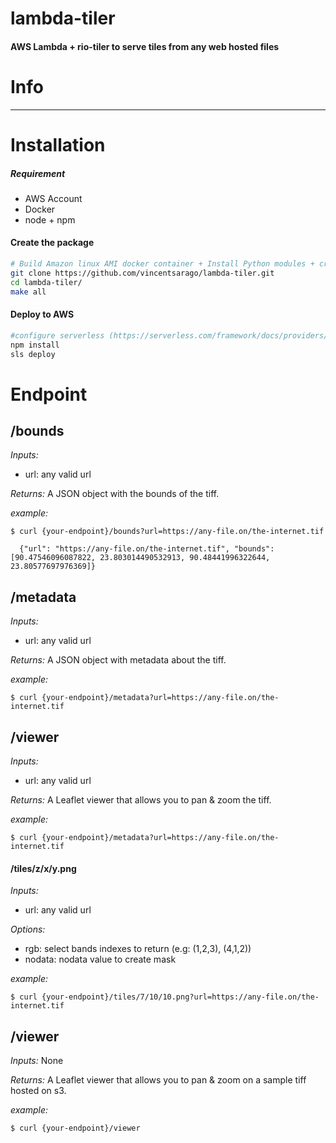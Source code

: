# lambda-tiler

#### AWS Lambda + rio-tiler to serve tiles from any web hosted files

# Info


---

# Installation

##### Requirement
  - AWS Account
  - Docker
  - node + npm


#### Create the package

```bash
# Build Amazon linux AMI docker container + Install Python modules + create package
git clone https://github.com/vincentsarago/lambda-tiler.git
cd lambda-tiler/
make all
```

#### Deploy to AWS

```bash
#configure serverless (https://serverless.com/framework/docs/providers/aws/guide/credentials/)
npm install
sls deploy
```

# Endpoint

## /bounds

*Inputs:*
- url: any valid url

*Returns:*
A JSON object with the bounds of the tiff.

*example:*
```
$ curl {your-endpoint}/bounds?url=https://any-file.on/the-internet.tif

  {"url": "https://any-file.on/the-internet.tif", "bounds": [90.47546096087822, 23.803014490532913, 90.48441996322644, 23.80577697976369]}
```

## /metadata

*Inputs:*
- url: any valid url

*Returns:*
A JSON object with metadata about the tiff.

*example:*
```
$ curl {your-endpoint}/metadata?url=https://any-file.on/the-internet.tif
```

## /viewer

*Inputs:*
- url: any valid url

*Returns:*
A Leaflet viewer that allows you to pan & zoom the tiff.

*example:*
```
$ curl {your-endpoint}/metadata?url=https://any-file.on/the-internet.tif
```


#### /tiles/z/x/y.png

*Inputs:*
- url: any valid url

*Options:*
- rgb: select bands indexes to return (e.g: (1,2,3), (4,1,2))
- nodata: nodata value to create mask

*example:*
```
$ curl {your-endpoint}/tiles/7/10/10.png?url=https://any-file.on/the-internet.tif

```

## /viewer

*Inputs:*
None

*Returns:*
A Leaflet viewer that allows you to pan & zoom on a sample tiff hosted on s3.

*example:*
```
$ curl {your-endpoint}/viewer
```

